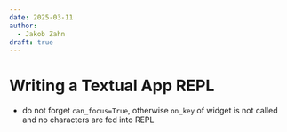 ```yaml
---
date: 2025-03-11
author:
  - Jakob Zahn
draft: true
---
```


# Writing a Textual App REPL

- do not forget `can_focus=True`, otherwise `on_key` of widget is not called and no characters are fed into REPL
